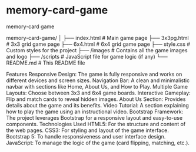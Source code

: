 # memory-card-game
memory-card game 

memory-card-game/
│
├── index.html        # Main game page
├── 3x3pg.html        # 3x3 grid game page
├── 6x4.html          # 6x4 grid game page
├── style.css         # Custom styles for the project
├── /images           # Contains all the game images and logo
├── /scripts          # JavaScript file for game logic (if any)
└── README.md         # This README file

Features
Responsive Design: The game is fully responsive and works on different devices and screen sizes.
Navigation Bar: A clean and minimalistic navbar with sections like Home, About Us, and How to Play.
Multiple Game Layouts: Choose between 3x3 and 6x4 game boards.
Interactive Gameplay: Flip and match cards to reveal hidden images.
About Us Section: Provides details about the game and its benefits.
Video Tutorial: A section explaining how to play the game using an instructional video.
Bootstrap Framework: The project leverages Bootstrap for a responsive layout and easy-to-use components.
Technologies Used
HTML5: For the structure and content of the web pages.
CSS3: For styling and layout of the game interface.
Bootstrap 5: To handle responsiveness and user interface design.
JavaScript: To manage the logic of the game (card flipping, matching, etc.).
